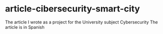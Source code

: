 # article-cibersecurity-smart-city
The article I wrote as a project for the University subject Cybersecurity
The article is in Spanish

